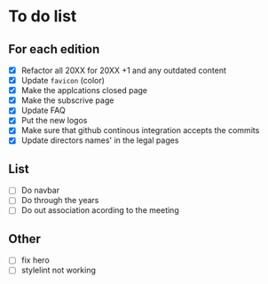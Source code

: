 # To do list

## For each edition

- [x] Refactor all 20XX for 20XX +1 and any outdated content
- [x] Update `favicon` (color)
- [x] Make the applcations closed page
- [x] Make the subscrive page
- [x] Update FAQ
- [x] Put the new logos
- [x] Make sure that github continous integration accepts the commits
- [x] Update directors names' in the legal pages

## List

- [ ] Do navbar
- [ ] Do through the years
- [ ] Do out association acording to the meeting

## Other

- [ ] fix hero
- [ ] stylelint not working
